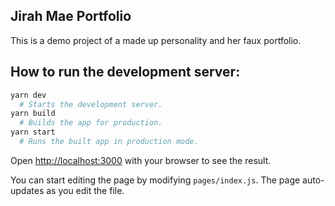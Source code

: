## Jirah Mae Portfolio

This is a demo project of a made up personality and her faux portfolio.

## How to run the development server:

```sh
yarn dev
  # Starts the development server.
yarn build
  # Builds the app for production.
yarn start
  # Runs the built app in production mode.
```

Open [http://localhost:3000](http://localhost:3000) with your browser to see the result.

You can start editing the page by modifying `pages/index.js`. The page auto-updates as you edit the file.

